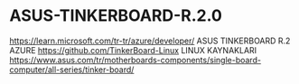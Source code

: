 # ASUS-TINKERBOARD-R.2.0
https://learn.microsoft.com/tr-tr/azure/developer/
ASUS TINKERBOARD R.2 AZURE
https://github.com/TinkerBoard-Linux
LINUX KAYNAKLARI
https://www.asus.com/tr/motherboards-components/single-board-computer/all-series/tinker-board/
